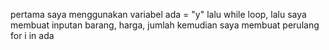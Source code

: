 pertama saya menggunakan variabel ada = "y" lalu while loop, lalu saya membuat inputan barang, harga, jumlah
kemudian saya membuat perulang for i in ada